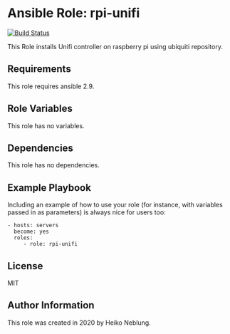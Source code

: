 Ansible Role: rpi-unifi
=======================

[![Build Status](https://travis-ci.com/ThirstySpace/ansible-role-rpi-unifi.svg?branch=master)](https://travis-ci.com/ThirstySpace/ansible-role-rpi-unifi)

This Role installs Unifi controller on raspberry pi using ubiquiti repository.

Requirements
------------

This role requires ansible 2.9.

Role Variables
--------------

This role has no variables.

Dependencies
------------

This role has no dependencies.

Example Playbook
----------------

Including an example of how to use your role (for instance, with variables passed in as parameters) is always nice for users too:

    - hosts: servers
      become: yes
      roles:
         - role: rpi-unifi

License
-------

MIT

Author Information
------------------

This role was created in 2020 by Heiko Neblung.
